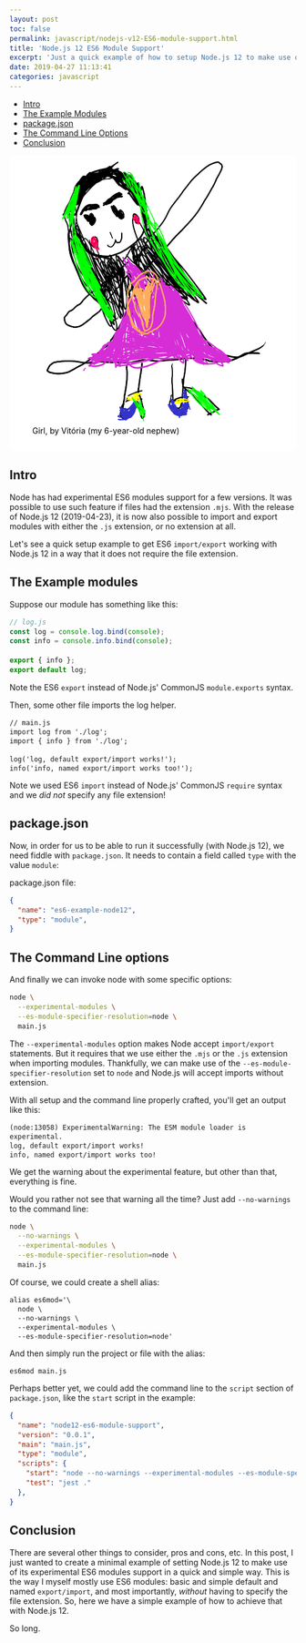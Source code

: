 ```yaml
---
layout: post
toc: false
permalink: javascript/nodejs-v12-ES6-module-support.html
title: 'Node.js 12 ES6 Module Support'
excerpt: 'Just a quick example of how to setup Node.js 12 to make use of the experimental ES6 modules feature'
date: 2019-04-27 11:13:41
categories: javascript
---
```


- [Intro](#intro)
- [The Example Modules](#the-example-modules)
- [package.json](#packagejson)
- [The Command Line Options](#the-command-line-options)
- [Conclusion](#conclusion)

<div
  class="image-center-wrapper"
  style="background-color: #fff; padding-bottom: 1em; border-radius: 10px;">
    <figure style="max-width: 100%;">
        <img
            style="display: inline-block; max-height: 600px;"
            src="/imgs/javascript/Victory-nephew-drawing-girl.png?v=1"
            alt="Girl, by Vitória (my 6-year-old nephew)">
        <figcaption style="color: #000">Girl, by Vitória (my 6-year-old nephew)</figcaption>
    </figure>
</div>

## Intro

Node has had experimental ES6 modules support for a few versions. It was possible to use such feature if files had the extension `.mjs`. With the release of Node.js 12 (2019-04-23), it is now also possible to import and export modules with either the `.js` extension, or no extension at all.

Let's see a quick setup example to get ES6 `import/export` working with Node.js 12 in a way that it does not require the file extension.


## The Example modules

Suppose our module has something like this:

```js
// log.js
const log = console.log.bind(console);
const info = console.info.bind(console);

export { info };
export default log;
```

Note the ES6 `export` instead of Node.js' CommonJS `module.exports` syntax.

Then, some other file imports the log helper.

```
// main.js
import log from './log';
import { info } from './log';

log('log, default export/import works!');
info('info, named export/import works too!');
```

Note we used ES6 `import` instead of Node.js' CommonJS `require` syntax and we _did not_ specify any file extension!


## package.json

Now, in order for us to be able to run it successfully (with Node.js 12), we need fiddle with `package.json`. It needs to contain a field called `type` with the value `module`:

package.json file:
```json
{
  "name": "es6-example-node12",
  "type": "module",
}
```

## The Command Line options

And finally we can invoke node with some specific options:

```bash
node \
  --experimental-modules \
  --es-module-specifier-resolution=node \
  main.js
```

The `--experimental-modules` option makes Node accept `import/export` statements. But it requires that we use either the `.mjs` or the `.js` extension when importing modules. Thankfully, we can make use of the `--es-module-specifier-resolution` set to `node` and Node.js will accept imports without extension.

With all setup and the command line properly crafted, you'll get an output like this:

```
(node:13058) ExperimentalWarning: The ESM module loader is experimental.
log, default export/import works!
info, named export/import works too!
```

We get the warning about the experimental feature, but other than that, everything is fine.

Would you rather not see that warning all the time? Just add `--no-warnings` to the command line:

```bash
node \
  --no-warnings \
  --experimental-modules \
  --es-module-specifier-resolution=node \
  main.js
```

Of course, we could create a shell alias:

```
alias es6mod='\
  node \
  --no-warnings \
  --experimental-modules \
  --es-module-specifier-resolution=node'
```

And then simply run the project or file with the alias:

```
es6mod main.js
```

Perhaps better yet, we could add the command line to the `script` section of `package.json`, like the `start` script in the example:

```json
{
  "name": "node12-es6-module-support",
  "version": "0.0.1",
  "main": "main.js",
  "type": "module",
  "scripts": {
    "start": "node --no-warnings --experimental-modules --es-module-specifier-resolution=node main.js",
    "test": "jest ."
  },
}
```

## Conclusion

There are several other things to consider, pros and cons, etc. In this post, I just wanted to create a minimal example of setting Node.js 12 to make use of its experimental ES6 modules support in a quick and simple way. This is the way I myself mostly use ES6 modules: basic and simple default and named `export/import`, and most importantly, _without_ having to specify the file extension. So, here we have a simple example of how to achieve that with Node.js 12.

So long.

